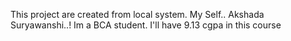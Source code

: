 This project are created from local system.
My Self..
Akshada Suryawanshi..!
Im a BCA student.
I'll have 9.13 cgpa in this course